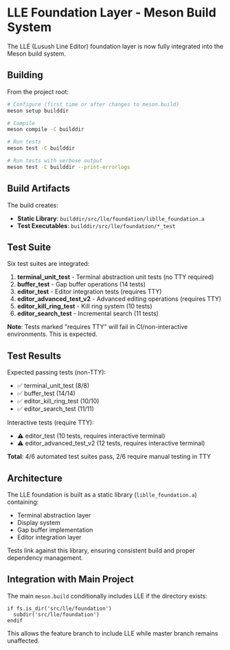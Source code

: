 # LLE Foundation Layer - Meson Build System

The LLE (Lusush Line Editor) foundation layer is now fully integrated into the Meson build system.

## Building

From the project root:

```bash
# Configure (first time or after changes to meson.build)
meson setup builddir

# Compile
meson compile -C builddir

# Run tests
meson test -C builddir

# Run tests with verbose output
meson test -C builddir --print-errorlogs
```

## Build Artifacts

The build creates:
- **Static Library**: `builddir/src/lle/foundation/liblle_foundation.a`
- **Test Executables**: `builddir/src/lle/foundation/*_test`

## Test Suite

Six test suites are integrated:

1. **terminal_unit_test** - Terminal abstraction unit tests (no TTY required)
2. **buffer_test** - Gap buffer operations (14 tests)
3. **editor_test** - Editor integration tests (requires TTY)
4. **editor_advanced_test_v2** - Advanced editing operations (requires TTY)
5. **editor_kill_ring_test** - Kill ring system (10 tests)
6. **editor_search_test** - Incremental search (11 tests)

**Note**: Tests marked "requires TTY" will fail in CI/non-interactive environments. This is expected.

## Test Results

Expected passing tests (non-TTY):
- ✅ terminal_unit_test (8/8)
- ✅ buffer_test (14/14)
- ✅ editor_kill_ring_test (10/10)
- ✅ editor_search_test (11/11)

Interactive tests (require TTY):
- ⚠️ editor_test (10 tests, requires interactive terminal)
- ⚠️ editor_advanced_test_v2 (12 tests, requires interactive terminal)

**Total**: 4/6 automated test suites pass, 2/6 require manual testing in TTY

## Architecture

The LLE foundation is built as a static library (`liblle_foundation.a`) containing:
- Terminal abstraction layer
- Display system
- Gap buffer implementation
- Editor integration layer

Tests link against this library, ensuring consistent build and proper dependency management.

## Integration with Main Project

The main `meson.build` conditionally includes LLE if the directory exists:

```meson
if fs.is_dir('src/lle/foundation')
  subdir('src/lle/foundation')
endif
```

This allows the feature branch to include LLE while master branch remains unaffected.
